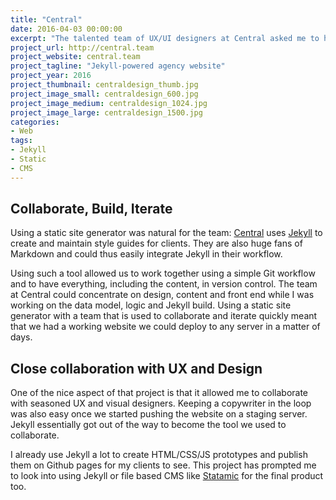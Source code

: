 ```yaml
---
title: "Central"
date: 2016-04-03 00:00:00
excerpt: "The talented team of UX/UI designers at Central asked me to help them build the next iteration of their website using Jekyll."
project_url: http://central.team
project_website: central.team
project_tagline: "Jekyll-powered agency website"
project_year: 2016
project_thumbnail: centraldesign_thumb.jpg
project_image_small: centraldesign_600.jpg
project_image_medium: centraldesign_1024.jpg
project_image_large: centraldesign_1500.jpg
categories:
- Web
tags:
- Jekyll
- Static
- CMS
---
```


## Collaborate, Build, Iterate

Using a static site generator was natural for the team: [Central](http://central.team/) uses [Jekyll](http://jekyllrb.com/) to create and maintain style guides for clients. They are also huge fans of Markdown and could thus easily integrate Jekyll in their workflow.

Using such a tool allowed us to work together using a simple Git workflow and to have everything, including the content, in version control. The team at Central could concentrate on design, content and front end while I was working on the data model, logic and Jekyll build. Using a static site generator with a team that is used to collaborate and iterate quickly meant that we had a working website we could deploy to any server in a matter of days.

## Close collaboration with UX and Design

One of the nice aspect of that project is that it allowed me to collaborate with seasoned UX and visual designers. Keeping a copywriter in the loop was also easy once we started pushing the website on a staging server. Jekyll essentially got out of the way to become the tool we used to collaborate.

I already use Jekyll a lot to create HTML/CSS/JS prototypes and publish them on Github pages for my clients to see. This project has prompted me to look into using Jekyll or file based CMS like [Statamic](https://statamic.com/) for the final product too.

